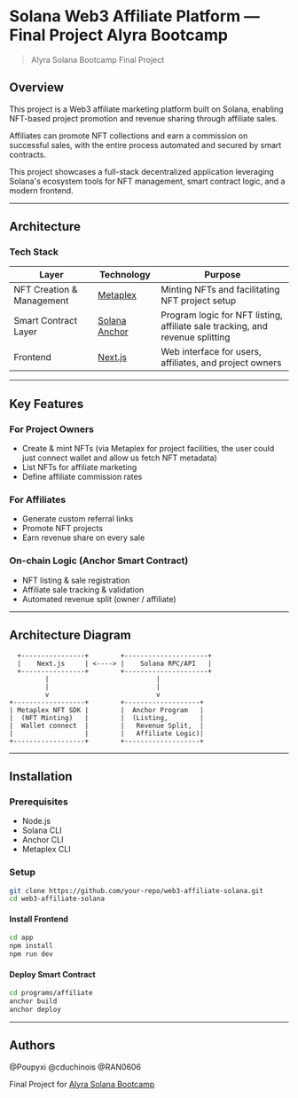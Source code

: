 
# Solana Web3 Affiliate Platform — Final Project Alyra Bootcamp  

> Alyra Solana Bootcamp Final Project  

## Overview  

This project is a Web3 affiliate marketing platform built on Solana, enabling NFT-based project promotion and revenue sharing through affiliate sales.

Affiliates can promote NFT collections and earn a commission on successful sales, with the entire process automated and secured by smart contracts.

This project showcases a full-stack decentralized application leveraging Solana's ecosystem tools for NFT management, smart contract logic, and a modern frontend.

---

## Architecture  

### Tech Stack  

| Layer | Technology | Purpose |
|-------|------------|---------|
| NFT Creation & Management | [Metaplex](https://www.metaplex.com/) | Minting NFTs and facilitating NFT project setup |
| Smart Contract Layer | [Solana Anchor](https://www.anchor-lang.com/) | Program logic for NFT listing, affiliate sale tracking, and revenue splitting |
| Frontend | [Next.js](https://nextjs.org/) | Web interface for users, affiliates, and project owners |

---

## Key Features  

### For Project Owners
- Create & mint NFTs (via Metaplex for project facilities, the user could just connect wallet and allow us fetch NFT metadata)
- List NFTs for affiliate marketing
- Define affiliate commission rates  

### For Affiliates
- Generate custom referral links
- Promote NFT projects
- Earn revenue share on every sale  

### On-chain Logic (Anchor Smart Contract)
- NFT listing & sale registration
- Affiliate sale tracking & validation
- Automated revenue split (owner / affiliate)

---

## Architecture Diagram  

```
  +----------------+        +---------------------+
  |    Next.js     | <----> |    Solana RPC/API   |
  +----------------+        +---------------------+
         |                           |
         |                           |
         v                           v
+------------------+        +-------------------+
| Metaplex NFT SDK |        |  Anchor Program   |
|  (NFT Minting)   |        |  (Listing,        |
|  Wallet connect  |        |   Revenue Split,  |
|                  |        |   Affiliate Logic)|
+------------------+        +-------------------+
```

---

## Installation  

### Prerequisites  
- Node.js  
- Solana CLI  
- Anchor CLI  
- Metaplex CLI  

### Setup  

```bash
git clone https://github.com/your-repo/web3-affiliate-solana.git
cd web3-affiliate-solana
```

#### Install Frontend  

```bash
cd app
npm install
npm run dev
```

#### Deploy Smart Contract  

```bash
cd programs/affiliate
anchor build
anchor deploy
```

---

## Authors  

@Poupyxi @cduchinois @RAN0606

Final Project for [Alyra Solana Bootcamp](https://www.alyra.fr/formations/devenir-developpeur-solana)
